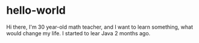 # hello-world
Hi there, 
I'm 30 year-old math teacher, and I want to learn something, what would change my life. I started to lear Java 2 months ago.
